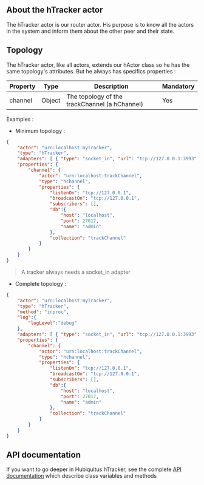 ## About the hTracker actor

The hTracker actor is our router actor.
His purpose is to know all the actors in the system and inform them about the other peer and their state.

## Topology

The hTracker actor, like all actors, extends our hActor class so he has the same topology's attributes.
But he always has specifics properties :
<table>
    <thead>
        <tr>
            <th>Property</th>
            <th>Type</th>
            <th>Description</th>
            <th>Mandatory</th>
        </tr>
    </thead>
    <tbody>
        <tr>
            <td>channel</td>
            <td>Object</td>
            <td>The topology of the trackChannel (a hChannel)</td>
            <td>Yes</td>
        </tr>
    </tbody>
</table>

Examples :

* Minimum topology :

```json
{
    "actor": "urn:localhost:myTracker",
    "type": "hTracker",
    "adapters": [ { "type": "socket_in", "url": "tcp://127.0.0.1:3993" } ],
    "properties": {
        "channel": {
            "actor": "urn:localhost:trackChannel",
            "type": "hchannel",
            "properties": {
                "listenOn": "tcp://127.0.0.1",
                "broadcastOn": "tcp://127.0.0.1",
                "subscribers": [],
                "db":{
                    "host": "localhost",
                    "port": 27017,
                    "name": "admin"
                },
                "collection": "trackChannel"
            }
        }
    }
}
```
> A tracker always needs a socket_in adapter

* Complete topology :

```json
{
    "actor": "urn:localhost:myTracker",
    "type": "hTracker",
    "method": "inproc",
    "log":{
        "logLevel":"debug"
    },
    "adapters": [ { "type": "socket_in", "url": "tcp://127.0.0.1:3993" } ],
    "properties": {
        "channel": {
            "actor": "urn:localhost:trackChannel",
            "type": "hchannel",
            "properties": {
                "listenOn": "tcp://127.0.0.1",
                "broadcastOn": "tcp://127.0.0.1",
                "subscribers": [],
                "db":{
                    "host": "localhost",
                    "port": 27017,
                    "name": "admin"
                },
                "collection": "trackChannel"
            }
        }
    }
}
```

## API documentation

If you want to go deeper in Hubiquitus hTracker, see the complete [API documentation](http://coffeedoc.info/github/hubiquitus/hubiquitus/master/) which describe class variables and methods

